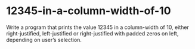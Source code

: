 # 12345-in-a-column-width-of-10
Write a program that prints the value 12345 in a column-width of 10, either right-justified, left-justified or right-justified with padded zeros on left, depending on user’s selection.
